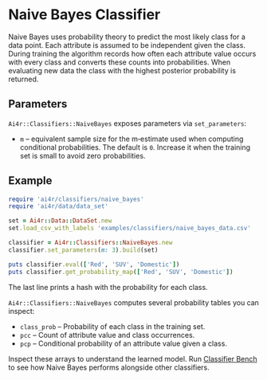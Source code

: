 
# Naive Bayes Classifier

Naive Bayes uses probability theory to predict the most likely class for a data point. Each attribute is assumed to be independent given the class. During training the algorithm records how often each attribute value occurs with every class and converts these counts into probabilities. When evaluating new data the class with the highest posterior probability is returned.

## Parameters

`Ai4r::Classifiers::NaiveBayes` exposes parameters via `set_parameters`:

* `m` – equivalent sample size for the m‑estimate used when computing conditional probabilities. The default is `0`. Increase it when the training set is small to avoid zero probabilities.

## Example

```ruby
require 'ai4r/classifiers/naive_bayes'
require 'ai4r/data/data_set'

set = Ai4r::Data::DataSet.new
set.load_csv_with_labels 'examples/classifiers/naive_bayes_data.csv'

classifier = Ai4r::Classifiers::NaiveBayes.new
classifier.set_parameters(m: 3).build(set)

puts classifier.eval(['Red', 'SUV', 'Domestic'])
puts classifier.get_probability_map(['Red', 'SUV', 'Domestic'])
```

The last line prints a hash with the probability for each class.

`Ai4r::Classifiers::NaiveBayes` computes several probability tables you can inspect:

* `class_prob` – Probability of each class in the training set.
* `pcc` – Count of attribute value and class occurrences.
* `pcp` – Conditional probability of an attribute value given a class.

Inspect these arrays to understand the learned model.
Run [Classifier Bench](classifier_bench.md) to see how Naive Bayes performs alongside other classifiers.


